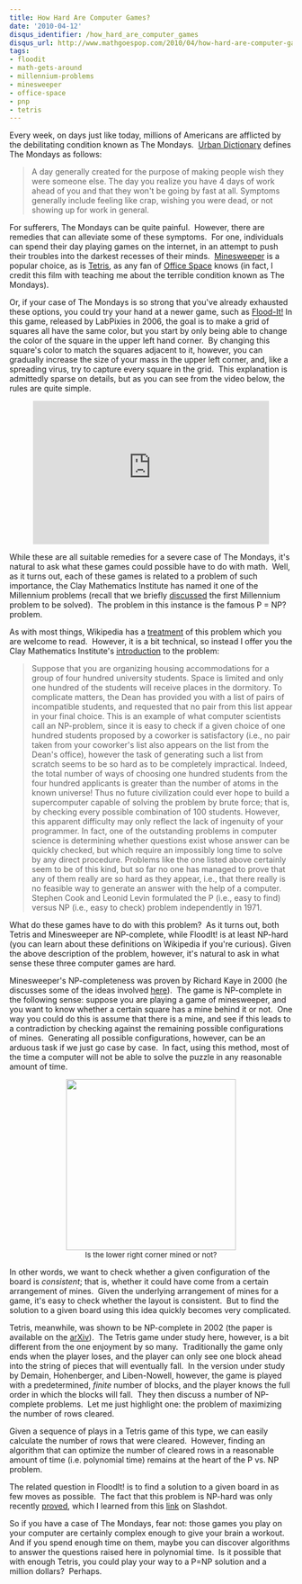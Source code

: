 ```yaml
---
title: How Hard Are Computer Games?
date: '2010-04-12'
disqus_identifier: /how_hard_are_computer_games
disqus_url: http://www.mathgoespop.com/2010/04/how-hard-are-computer-games.html
tags:
- floodit
- math-gets-around
- millennium-problems
- minesweeper
- office-space
- pnp
- tetris
---
```

Every week, on days just like today, millions of Americans are afflicted by the debilitating condition known as The Mondays.  <a href="http://www.urbandictionary.com/define.php?term=the+mondays">Urban Dictionary</a> defines The Mondays as follows:

<blockquote>A day generally created for the purpose of making people wish they were  someone else. The day you realize you have 4 days of work ahead of you  and that they won't be going by fast at all. Symptoms generally include  feeling like crap, wishing you were dead, or not showing up for work in  general.</blockquote>

For sufferers, The Mondays can be quite painful.  However, there are remedies that can alleviate some of these symptoms.  For one, individuals can spend their day playing games on the internet, in an attempt to push their troubles into the darkest recesses of their minds.  <a href="http://en.wikipedia.org/wiki/Minesweeper_%28computer_game%29">Minesweeper</a> is a popular choice, as is <a href="http://en.wikipedia.org/wiki/Tetris">Tetris</a>, as any fan of <a href="http://www.imdb.com/title/tt0151804/">Office Space</a> knows (in fact, I credit this film with teaching me about the terrible condition known as The Mondays).

Or, if your case of The Mondays is so strong that you've already exhausted these options, you could try your hand at a newer game, such as <a href="http://www.labpixies.com/gadget_page.php?id=10">Flood-It!</a> In this game, released by LabPixies in 2006, the goal is to make a grid of squares all have the same color, but you start by only being able to change the color of the square in the upper left hand corner.  By changing this square's color to match the squares adjacent to it, however, you can gradually increase the size of your mass in the upper left corner, and, like a spreading virus, try to capture every square in the grid.  This explanation is admittedly sparse on details, but as you can see from the video below, the rules are quite simple.

<p style="text-align: center;">
<object classid="clsid:d27cdb6e-ae6d-11cf-96b8-444553540000" width="420" height="255" codebase="http://download.macromedia.com/pub/shockwave/cabs/flash/swflash.cab#version=6,0,40,0"><param name="allowFullScreen" value="true" /><param name="allowscriptaccess" value="always" /><param name="src" value="http://www.youtube.com/v/2Oy3VBfFFmo&amp;hl=en_US&amp;fs=1&amp;" /><param name="allowfullscreen" value="true" /><embed type="application/x-shockwave-flash" width="420" height="255" src="http://www.youtube.com/v/2Oy3VBfFFmo&amp;hl=en_US&amp;fs=1&amp;" allowscriptaccess="always" allowfullscreen="true"></embed></object>
</p>

While these are all suitable remedies for a severe case of The Mondays, it's natural to ask what these games could possible have to do with math.  Well, as it turns out, each of these games is related to a problem of such importance, the Clay Mathematics Institute has named it one of the Millennium problems (recall that we briefly <a href="http://www.mathgoespop.com/2010/03/math-really-goes-pop.html">discussed</a> the first Millennium problem to be solved).  The problem in this instance is the famous P = NP? problem.

As with most things, Wikipedia has a <a href="http://en.wikipedia.org/wiki/P_versus_NP_problem">treatment</a> of this problem which you are welcome to read.  However, it is a bit technical, so instead I offer you the Clay Mathematics Institute's <a href="http://www.claymath.org/millennium/P_vs_NP/">introduction</a> to the problem:

<blockquote>Suppose that you are organizing housing accommodations for a group of four hundred university students. Space is limited and only one hundred of the students will receive places in the dormitory. To complicate matters, the Dean has provided you with a list of pairs of incompatible students, and requested that no pair from this list appear in your final choice. This is an example of what computer scientists call an NP-problem, since it is easy to check if a given choice of one hundred students proposed by a coworker is satisfactory (i.e., no pair taken from your coworker's list also appears on the list from the Dean's office), however the task of generating such a list from scratch seems to be so hard as to be completely impractical. Indeed, the total number of ways of choosing one hundred students from the four hundred applicants is greater than the number of atoms in the known universe! Thus no future civilization could ever hope to build a supercomputer capable of solving the problem by brute force; that is, by checking every possible combination of 100 students. However, this apparent difficulty may only reflect the lack of ingenuity of your programmer. In fact, one of the outstanding problems in computer science is determining whether questions exist whose answer can be quickly checked, but which require an impossibly long time to solve by any direct procedure. Problems like the one listed above certainly seem to be of this kind, but so far no one has managed to prove that any of them really are so hard as they appear, i.e., that there really is no feasible way to generate an answer with the help of a computer.  Stephen Cook and Leonid Levin formulated the P (i.e., easy to find) versus NP (i.e., easy to check) problem independently in 1971.</blockquote>

What do these games have to do with this problem?  As it turns out, both Tetris and Minesweeper are NP-complete, while FloodIt! is at least NP-hard (you can learn about these definitions on Wikipedia if you're curious). Given the above description of the problem, however, it's natural to ask in what sense these three computer games are hard.

Minesweeper's NP-completeness was proven by Richard Kaye in 2000 (he discusses some of the ideas involved <a href="http://for.mat.bham.ac.uk/R.W.Kaye/minesw/ordmsw.htm">here</a>).  The game is NP-complete in the following sense: suppose you are playing a game of minesweeper, and you want to know whether a certain square has a mine behind it or not.  One way you could do this is assume that there is a mine, and see if this leads to a contradiction by checking against the remaining possible configurations of mines.  Generating all possible configurations, however, can be an arduous task if we just go case by case.  In fact, using this method, most of the time a computer will not be able to solve the puzzle in any reasonable amount of time.

<center><a href="http://www.mathgoespop.com/images/2010/04/Picture-5.png"><img class="size-full wp-image-293" title="Picture 5" src="http://www.mathgoespop.com/images/2010/04/Picture-5.png" alt="" width="302" height="304" /></a><br><span style="font-size:small;">Is the lower right corner mined or not?</span></center>

In other words, we want to check whether a given configuration of the board is <em>consistent</em>; that is, whether it could have come from a certain arrangement of mines.  Given the underlying arrangement of mines for a game, it's easy to check whether the layout is consistent.  But to find the solution to a given board using this idea quickly becomes very complicated.

Tetris, meanwhile, was shown to be NP-complete in 2002 (the paper is available on the <a href="http://arxiv.org/abs/cs.CC/0210020">arXiv</a>).  The Tetris game under study here, however, is a bit different from the one enjoyment by so many.  Traditionally the game only ends when the player loses, and the player can only see one block ahead into the string of pieces that will eventually fall.  In the version under study by Demain, Hohenberger, and Liben-Nowell, however, the game is played with a predetermined, <em>finite </em>number of blocks, and the player knows the full order in which the blocks will fall.  They then discuss a number of NP-complete problems.  Let me just highlight one: the problem of maximizing the number of rows cleared.

Given a sequence of plays in a Tetris game of this type, we can easily calculate the number of rows that were cleared.  However, finding an algorithm that can optimize the number of cleared rows in a reasonable amount of time (i.e. polynomial time) remains at the heart of the P vs. NP problem.

The related question in FloodIt! is to find a solution to a given board in as few moves as possible.  The fact that this problem is NP-hard was only recently <a href="http://arxiv.org/abs/1001.4420">proved</a>, which I learned from this <a href="http://games.slashdot.org/story/10/04/09/134251/All-the-Best-Games-May-Be-NP-Hard?from=rss&amp;utm_source=feedburner&amp;utm_medium=feed&amp;utm_campaign=Feed%3A+Slashdot%2Fslashdot+%28Slashdot%29">link</a> on Slashdot.

So if you have a case of The Mondays, fear not: those games you play on your computer are certainly complex enough to give your brain a workout.  And if you spend enough time on them, maybe you can discover algorithms to answer the questions raised here in polynomial time.  Is it possible that with enough Tetris, you could play your way to a P=NP solution and a million dollars?  Perhaps.

